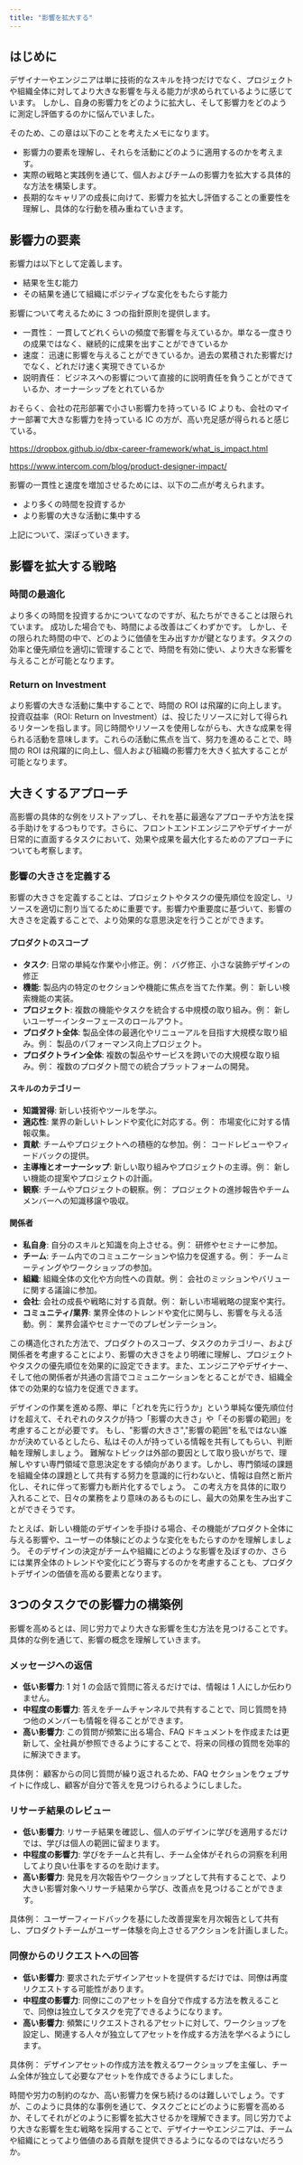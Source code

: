 ```yaml
---
title: "影響を拡大する"
---
```

## はじめに
デザイナーやエンジニアは単に技術的なスキルを持つだけでなく、プロジェクトや組織全体に対してより大きな影響を与える能力が求められているように感じています。
しかし、自身の影響力をどのように拡大し、そして影響力をどのように測定し評価するのかに悩んでいました。

そのため、この章は以下のことを考えたメモになります。
- 影響力の要素を理解し、それらを活動にどのように適用するのかを考えます。
- 実際の戦略と実践例を通じて、個人およびチームの影響力を拡大する具体的な方法を構築します。
- 長期的なキャリアの成長に向けて、影響力を拡大し評価することの重要性を理解し、具体的な行動を積み重ねていきます。

## 影響力の要素
影響力は以下として定義します。
- 結果を生む能力
- その結果を通じて組織にポジティブな変化をもたらす能力

影響について考えるために 3 つの指針原則を提供します。
- 一貫性： 一貫してどれくらいの頻度で影響を与えているか。単なる一度きりの成果ではなく、継続的に成果を出すことができているか
- 速度： 迅速に影響を与えることができているか。過去の累積された影響だけでなく、どれだけ速く実現できているか
- 説明責任： ビジネスへの影響について直接的に説明責任を負うことができているか、オーナーシップをとれているか

おそらく、会社の花形部署で小さい影響力を持っている IC よりも、会社のマイナー部署で大きな影響力を持っている IC の方が、高い充足感が得られると感じている。

https://dropbox.github.io/dbx-career-framework/what_is_impact.html

https://www.intercom.com/blog/product-designer-impact/

影響の一貫性と速度を増加させるためには、以下の二点が考えられます。
- より多くの時間を投資するか
- より影響の大きな活動に集中する

上記について、深ぼっていきます。

## 影響を拡大する戦略
### 時間の最適化
より多くの時間を投資するかについてなのですが、私たちができることは限られています。 成功した場合でも、時間による改善はごくわずかです。
しかし、その限られた時間の中で、どのように価値を生み出すかが鍵となります。タスクの効率と優先順位を適切に管理することで、時間を有効に使い、より大きな影響を与えることが可能となります。

### Return on Investment
より影響の大きな活動に集中することで、時間の ROI は飛躍的に向上します。
投資収益率（ROI: Return on Investment）は、投じたリソースに対して得られるリターンを指します。同じ時間やリソースを使用しながらも、大きな成果を得られる活動を意味します。これらの活動に焦点を当て、努力を進めることで、時間の ROI は飛躍的に向上し、個人および組織の影響力を大きく拡大することが可能となります。

## 大きくするアプローチ 
高影響の具体的な例をリストアップし、それを基に最適なアプローチや方法を探る手助けをするつもりです。さらに、フロントエンドエンジニアやデザイナーが日常的に直面するタスクにおいて、効果や成果を最大化するためのアプローチについても考察します。

### 影響の大きさを定義する
影響の大きさを定義することは、プロジェクトやタスクの優先順位を設定し、リソースを適切に割り当てるために重要です。影響力や重要度に基づいて、影響の大きさを定義することで、より効果的な意思決定を行うことができます。

#### プロダクトのスコープ
- **タスク**: 日常の単純な作業や小修正。例： バグ修正、小さな装飾デザインの修正
- **機能**: 製品内の特定のセクションや機能に焦点を当てた作業。例： 新しい検索機能の実装。
- **プロジェクト**: 複数の機能やタスクを統合する中規模の取り組み。例： 新しいユーザーインターフェースのロールアウト。
- **プロダクト全体**: 製品全体の最適化やリニューアルを目指す大規模な取り組み。例： 製品のパフォーマンス向上プロジェクト。
- **プロダクトライン全体**: 複数の製品やサービスを跨いでの大規模な取り組み。例： 複数のプロダクト間での統合プラットフォームの開発。

#### スキルのカテゴリー
- **知識習得**: 新しい技術やツールを学ぶ。
- **適応性**: 業界の新しいトレンドや変化に対応する。例： 市場変化に対する情報収集。
- **貢献**: チームやプロジェクトへの積極的な参加。例： コードレビューやフィードバックの提供。
- **主導権とオーナーシップ**: 新しい取り組みやプロジェクトの主導。例： 新しい機能の提案やプロジェクトの計画。
- **観察**: チームやプロジェクトの観察。例： プロジェクトの進捗報告やチームメンバーへの知識移譲や吸収。

#### 関係者
- **私自身**: 自分のスキルと知識を向上させる。例： 研修やセミナーに参加。
- **チーム**: チーム内でのコミュニケーションや協力を促進する。例： チームミーティングやワークショップの参加。
- **組織**: 組織全体の文化や方向性への貢献。例： 会社のミッションやバリューに関する議論に参加。
- **会社**: 会社の成長や戦略に対する貢献。例： 新しい市場戦略の提案や実行。
- **コミュニティ/業界**: 業界全体のトレンドや変化に関与し、影響を与える活動。例： 業界会議やセミナーでのプレゼンテーション。

この構造化された方法で、プロダクトのスコープ、タスクのカテゴリー、および関係者を考慮することにより、影響の大きさをより明確に理解し、プロジェクトやタスクの優先順位を効果的に設定できます。また、エンジニアやデザイナー、そして他の関係者が共通の言語でコミュニケーションをとることができ、組織全体での効果的な協力を促進できます。

デザインの作業を進める際、単に「どれを先に行うか」という単純な優先順位付けを超えて、それぞれのタスクが持つ「影響の大きさ」や「その影響の範囲」を考慮することが必要です。
もし、"影響の大きさ","影響の範囲"を私ではない誰かが決めているとしたら、私はその人が持っている情報を共有してもらい、判断軸を理解しましょう。
難解なトピックは外部の要因として取り扱いがちで、理解しやすい専門領域で意思決定をする傾向があります。しかし、専門領域の課題を組織全体の課題として共有する努力を意識的に行わないと、情報は自然と断片化し、それに伴って影響力も断片化するでしょう。
この考え方を具体的に取り入れることで、日々の業務をより意味のあるものにし、最大の効果を生み出すことができそうです。

たとえば、新しい機能のデザインを手掛ける場合、その機能がプロダクト全体に与える影響や、ユーザーの体験にどのような変化をもたらすのかを理解しましょう。
そのデザインの決定がチームや組織にどのような影響を及ぼすのか、さらには業界全体のトレンドや変化にどう寄与するのかを考慮することも、プロダクトデザインの価値を高める要素となります。

## 3つのタスクでの影響力の構築例
影響を高めるとは、同じ労力でより大きな影響を生む方法を見つけることです。具体的な例を通じて、影響の概念を理解していきます。

### メッセージへの返信
- **低い影響力**: 1 対 1 の会話で質問に答えるだけでは、情報は 1 人にしか伝わりません。
- **中程度の影響力**: 答えをチームチャンネルで共有することで、同じ質問を持つ他のメンバーも情報を得ることができます。
- **高い影響力**: この質問が頻繁に出る場合、FAQ ドキュメントを作成または更新して、全社員が参照できるようにすることで、将来の同様の質問を効率的に解決できます。

具体例： 顧客からの同じ質問が繰り返されるため、FAQ セクションをウェブサイトに作成し、顧客が自分で答えを見つけられるようにしました。

### リサーチ結果のレビュー
- **低い影響力**: リサーチ結果を確認し、個人のデザインに学びを適用するだけでは、学びは個人の範囲に留まります。
- **中程度の影響力**: 学びをチームと共有し、チーム全体がそれらの洞察を利用してより良い仕事をするのを助けます。
- **高い影響力**: 発見を月次報告やワークショップとして共有することで、より大きい影響対象へリサーチ結果から学び、改善点を見つけることができます。

具体例： ユーザーフィードバックを基にした改善提案を月次報告として共有し、プロダクトチームがユーザー体験を向上させるアクションを計画しました。

### 同僚からのリクエストへの回答
- **低い影響力**: 要求されたデザインアセットを提供するだけでは、同僚は再度リクエストする可能性があります。
- **中程度の影響力**: 同僚にこのアセットを自分で作成する方法を教えることで、同僚は独立してタスクを完了できるようになります。
- **高い影響力**: 頻繁にリクエストされるアセットに対して、ワークショップを設定し、関連する人々が独立してアセットを作成する方法を学べるようにします。

具体例： デザインアセットの作成方法を教えるワークショップを主催し、チーム全体が独立して必要なアセットを作成できるようにしました。

時間や労力の制約のなか、高い影響力を保ち続けるのは難しいでしょう。ですが、このように具体的な事例を通じて、タスクごとにどのように影響を高めるか、そしてそれがどのように影響を拡大させるかを理解できます。同じ労力でより大きな影響を生む戦略を採用することで、デザイナーやエンジニアは、チームや組織にとってより価値のある貢献を提供できるようになるのではないだろうか。